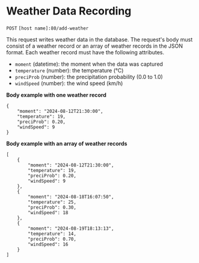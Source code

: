 # Weather Data Recording

`POST` `[host name]:80/add-weather`

This request writes weather data in the database.
The request's body must consist of a weather record or
an array of weather records in the JSON format.
Each weather record must have the following attributes.

* `moment` (datetime): the moment when the data was captured
* `temperature` (number): the temperature (°C)
* `preciProb` (number): the precipitation probability (0.0 to 1.0)
* `windSpeed` (number): the wind speed (km/h)

**Body example with one weather record**
```
{
    "moment": "2024-08-12T21:30:00",
    "temperature": 19,
    "preciProb": 0.20,
    "windSpeed": 9
}
```

**Body example with an array of weather records**
```
[
    {
        "moment": "2024-08-12T21:30:00",
        "temperature": 19,
        "preciProb": 0.20,
        "windSpeed": 9
    },
    {
        "moment": "2024-08-18T16:07:50",
        "temperature": 25,
        "preciProb": 0.30,
        "windSpeed": 18
    },
    {
        "moment": "2024-08-19T18:13:13",
        "temperature": 14,
        "preciProb": 0.70,
        "windSpeed": 16
    }
]
```
